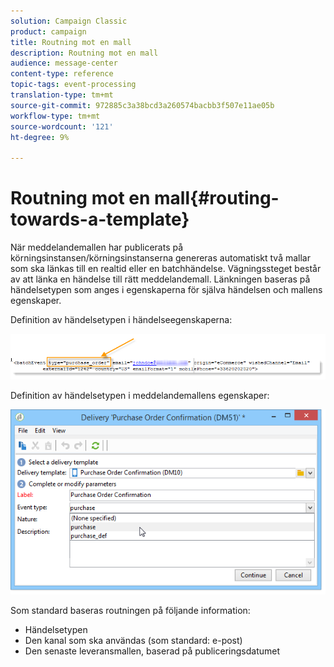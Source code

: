 ```yaml
---
solution: Campaign Classic
product: campaign
title: Routning mot en mall
description: Routning mot en mall
audience: message-center
content-type: reference
topic-tags: event-processing
translation-type: tm+mt
source-git-commit: 972885c3a38bcd3a260574bacbb3f507e11ae05b
workflow-type: tm+mt
source-wordcount: '121'
ht-degree: 9%

---
```



# Routning mot en mall{#routing-towards-a-template}

När meddelandemallen har publicerats på körningsinstansen/körningsinstanserna genereras automatiskt två mallar som ska länkas till en realtid eller en batchhändelse. Vägningssteget består av att länka en händelse till rätt meddelandemall. Länkningen baseras på händelsetypen som anges i egenskaperna för själva händelsen och mallens egenskaper.

Definition av händelsetypen i händelseegenskaperna:

![](assets/messagecenter_event_type_001.png)

Definition av händelsetypen i meddelandemallens egenskaper:

![](assets/messagecenter_event_type_002.png)

Som standard baseras routningen på följande information:

* Händelsetypen
* Den kanal som ska användas (som standard: e-post)
* Den senaste leveransmallen, baserad på publiceringsdatumet
